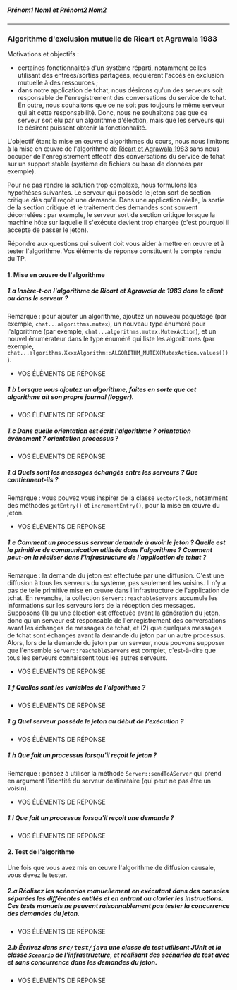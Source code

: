 
##### Prénom1 Nom1 et Prénom2 Nom2

---

### Algorithme d'exclusion mutuelle de Ricart et Agrawala&nbsp;1983

Motivations et objectifs&nbsp;:

- certaines fonctionnalités d'un système réparti, notamment celles utilisant des entrées/sorties partagées, requièrent l'accès en exclusion mutuelle à des ressources&nbsp;;
- dans notre application de tchat, nous désirons qu'un des serveurs soit responsable de l'enregistrement des conversations du service de tchat. En outre, nous souhaitons que ce ne soit pas toujours le même serveur qui ait cette responsabilité. Donc, nous ne souhaitons pas que ce serveur soit élu par un algorithme d'élection, mais que les serveurs qui le désirent puissent obtenir la fonctionnalité.

L'objectif étant la mise en œuvre d'algorithmes du cours, nous nous limitons à la mise en œuvre de l'algorithme de [Ricart et Agrawala 1983](http://www-inf.telecom-sudparis.eu/COURS/AlgoRep/Web/7.20.html) sans nous occuper de l'enregistrement effectif des conversations du service de tchat sur un support stable (système de fichiers ou base de données par exemple).

Pour ne pas rendre la solution trop complexe, nous formulons les hypothèses suivantes. Le serveur qui possède le jeton sort de section critique dès qu'il reçoit une demande. Dans une application réelle, la sortie de la section critique et le traitement des demandes sont souvent décorrelées&nbsp;: par exemple, le serveur sort de section critique lorsque la machine hôte sur laquelle il s'exécute devient trop chargée (c'est pourquoi il accepte de passer le jeton).
    
Répondre aux questions qui suivent doit vous aider à mettre en œuvre et à tester l'algorithme. Vos éléments de réponse constituent le compte rendu du TP.

#### 1. Mise en œuvre de l'algorithme

##### 1.a Insère-t-on l'algorithme de Ricart et Agrawala de&nbsp;1983 dans le client ou dans le serveur&nbsp;?

Remarque&nbsp;: pour ajouter un algorithme, ajoutez un nouveau paquetage (par exemple, `chat...algorithms.mutex`), un nouveau type énuméré pour l'algorithme (par exemple, `chat...algorithms.mutex.MutexAction`), et un nouvel énumérateur dans le type énuméré qui liste les algorithmes (par exemple, `chat...algorithms.XxxxAlgorithm::ALGORITHM_MUTEX(MutexAction.values())`). 

- VOS ÉLÉMENTS DE RÉPONSE

##### 1.b Lorsque vous ajoutez un algorithme, faites en sorte que cet algorithme ait son propre journal (*logger*).

- VOS ÉLÉMENTS DE RÉPONSE

##### 1.c Dans quelle orientation est écrit l'algorithme&nbsp;? orientation événement&nbsp;? orientation processus&nbsp;?

- VOS ÉLÉMENTS DE RÉPONSE

##### 1.d  Quels sont les messages échangés entre les serveurs&nbsp;? Que contiennent-ils&nbsp;?

Remarque&nbsp;: vous pouvez vous inspirer de la classe `VectorClock`, notamment des méthodes `getEntry()` et `incrementEntry()`, pour la mise en œuvre du jeton.

- VOS ÉLÉMENTS DE RÉPONSE

##### 1.e Comment un processus serveur demande à avoir le jeton&nbsp;? Quelle est la primitive de communication utilisée dans l'algorithme&nbsp;? Comment peut-on la réaliser dans l'infrastructure de l'application de tchat&nbsp;?

Remarque&nbsp;: la demande du jeton est effectuée par une diffusion. C'est une diffusion à tous les serveurs du système, pas seulement les voisins. Il n'y a pas de telle primitive mise en œuvre dans l'infrastructure de l'application de tchat. En revanche, la collection `Server::reachableServers` accumule les informations sur les serveurs lors de la réception des messages. Supposons (1)&nbsp;qu'une élection est effectuée avant la génération du jeton, donc qu'un serveur est responsable de l'enregistrement des conversations avant les échanges de messages de tchat, et&nbsp;(2)&nbsp;que quelques messages de tchat sont échangés avant la demande du jeton par un autre processus. Alors, lors de la demande du jeton par un serveur, nous pouvons supposer que l'ensemble `Server::reachableServers` est complet, c'est-à-dire que tous les serveurs connaissent tous les autres serveurs.

- VOS ÉLÉMENTS DE RÉPONSE

##### 1.f Quelles sont les variables de l'algorithme&nbsp;?


- VOS ÉLÉMENTS DE RÉPONSE

##### 1.g Quel serveur possède le jeton au début de l'exécution&nbsp;?

- VOS ÉLÉMENTS DE RÉPONSE

##### 1.h Que fait un processus lorsqu'il reçoit le jeton&nbsp;?

Remarque&nbsp;: pensez à utiliser la méthode `Server::sendToAServer` qui prend en argument l'identité du serveur destinataire (qui peut ne pas être un voisin).

- VOS ÉLÉMENTS DE RÉPONSE

##### 1.i Que fait un processus lorsqu'il reçoit une demande&nbsp;?

- VOS ÉLÉMENTS DE RÉPONSE

#### 2. Test de l'algorithme

Une fois que vous avez mis en œuvre l'algorithme de diffusion causale, vous devez le tester.

##### 2.a Réalisez les scénarios manuellement en exécutant dans des consoles séparées les différentes entités et en entrant au clavier les instructions. Ces tests manuels ne peuvent raisonnablement pas tester la concurrence des demandes du jeton.

- VOS ÉLÉMENTS DE RÉPONSE

##### 2.b Écrivez dans <tt>src/test/java</tt> une classe de test utilisant JUnit et la classe `Scenario` de l'infrastructure, et réalisant des scénarios de test avec et sans concurrence dans les demandes du jeton.

- VOS ÉLÉMENTS DE RÉPONSE
